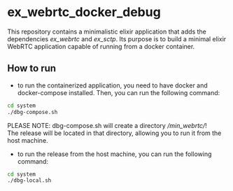 # ex_webrtc_docker_debug

This repository contains a minimalistic elixir application that adds the dependencies _ex_webrtc_ and _ex_sctp_. 
Its  purpose is to build a minimal elixir WebRTC application capable of running from a docker container.

## How to run

- to run the containerized application, you need to have docker and docker-compose installed. Then, you can run the following command:

```bash
cd system
./dbg-compose.sh
```
PLEASE NOTE: dbg-compose.sh will create a directory */min_webrtc/*!   
The release will be located in that directory, allowing you to run it from the host machine.

- to run the release from the host machine, you can run the following command:

```bash
cd system
./dbg-local.sh
```


